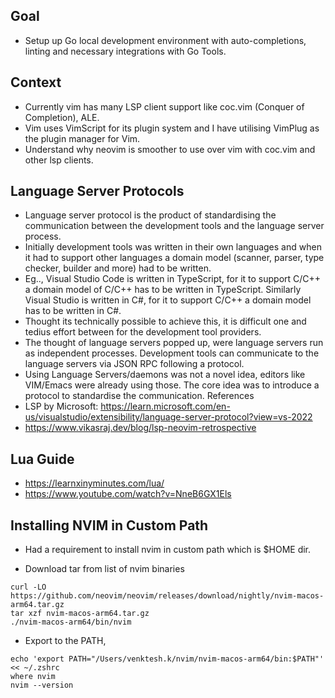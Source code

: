 ## Goal

- Setup up Go local development environment with auto-completions, linting and necessary integrations with Go Tools.

## Context
- Currently vim has many LSP client support like coc.vim (Conquer of Completion), ALE.
- Vim uses VimScript for its plugin system and I have utilising VimPlug as the plugin manager for Vim.
- Understand why neovim is smoother to use over vim with coc.vim and other lsp clients.

## Language Server Protocols

- Language server protocol is the product of standardising the communication between the development tools and the language server process.
- Initially development tools was written in their own languages and when it had to support other languages a domain model (scanner, parser, type checker, builder and more) had to be written.
- Eg.., Visual Studio Code is written in TypeScript, for it to support C/C++ a domain model of C/C++ has to be written in TypeScript. Similarly Visual Studio is written in C#, for it to support C/C++ a domain model has to be written in C#.
- Thought its technically possible to achieve this, it is difficult one and tedius effort between for the development tool providers. 
- The thought of language servers popped up, were language servers run as independent processes. Development tools can communicate to the language servers via JSON RPC following a protocol.
- Using Language Servers/daemons was not a novel idea, editors like VIM/Emacs were already using those. The core idea was to introduce a protocol to standardise the communication.
References
- LSP by Microsoft: https://learn.microsoft.com/en-us/visualstudio/extensibility/language-server-protocol?view=vs-2022
- https://www.vikasraj.dev/blog/lsp-neovim-retrospective

## Lua Guide

- https://learnxinyminutes.com/lua/
- https://www.youtube.com/watch?v=NneB6GX1Els


## Installing NVIM in Custom Path

- Had a requirement to install nvim in custom path which is $HOME dir.

- Download tar from list of nvim binaries

```
curl -LO https://github.com/neovim/neovim/releases/download/nightly/nvim-macos-arm64.tar.gz
tar xzf nvim-macos-arm64.tar.gz
./nvim-macos-arm64/bin/nvim
```
- Export to the PATH, 
```
echo 'export PATH="/Users/venktesh.k/nvim/nvim-macos-arm64/bin:$PATH"' << ~/.zshrc
where nvim
nvim --version
```
